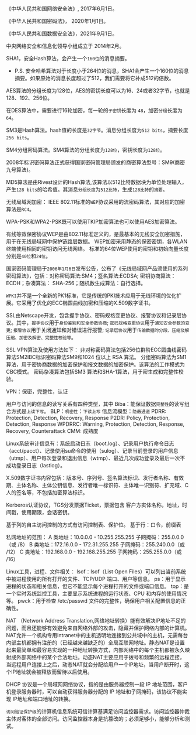 《中华人民共和国网络安全法》, 2017年6月1日。

《中华人民共和国密码法》， 2020年1月1日。

《中华人民共和国数据安全法》，2021年9月1日。

中央网络安全和信息化领导小组成立于 2014年2月。

SHA1，安全Hash算法，会产生一个`160位`的消息摘要。
* P.S. 安全哈希算法对于长度小于264位的消息，SHA1会产生一个160位的消息摘要。如果原始的消息长度超过了512，我们需要将它补成512的倍数。

AES算法的分组长度为128位，AES的密钥长度可以为16、24或者32字节，也就是128、192、256位。

在DES算法中，需要进行16轮加密，每一轮的`子密钥`长度为 `48`，加密`分组`长度为`64`。

SM3是Hash算法。hash值的长度是`32字节`。消息分组长度为`512 bits`，摘要长度`256 bits`。

SM4分组密码算法。SM4算法的分组长度为`128位`，密钥长度为`128位`。

2008年标识密码算法正式获得国家密码管理局颁发的商密算法型号：SM9(商密九号算法)。

MD5算法是由Rivest设计的Hash算法,该算法以512比特数据块为单位处理输入，产生`128 bits`的哈希值。其消息`分组长度`为`512比特`，生成`128比特`的`摘要`。 

无线局域网加密：
IEEE 802.11标准的`WEP`协议采用的流密码算法，其对应的加密算法是`RC4`。

WPA-PSK和WPA2-PSK既可以使用TKIP加密算法也可以使用AES加密算法。

有线等效保密协议WEP是由802.11标准定义的，是最基本的无线安全加密措施，用于在无线局域网中保护链路层数据。
WEP加密采用静态的保密密钥，各WLAN终端使用相同的密钥访问无线网络。
标准的64位WEP使用的密钥和初始向量长度分别是`40位`和`24位`。

国家密码管理局于`2006年1月6日`发布公告，公布了《无线局域网产品须使用的系列密码算法》，包括：对称密码算法:SM4；签名算法:ECDSA; 密钥协商算法：ECDH；杂凑算法： SHA-256；随机数生成算法：自行选择。

`WPKI`并不是一个全新的PK1标准，它是传统的PKI技术应用于无线环境的优化扩展。它采用了优化的ECC椭圆曲线加密和压缩的X.509数字证书。

SSL由Netscape开发，包含握手协议、密码规格变更协议、报警协议和记录层协议。其中，`握手协议`用于`身份鉴别和安全参数协商`; `密码规格变更协议`用于`通知安全参数的变更`; `报警协议`用于关闭通知和对错误进行报警; `记录层协议`用于`传输数据的分段、压缩及解压缩、加密及解密、完整性校验等`。

SSL VPN算法及使用方法如下：
    非对称密码算法包括256位群阶ECC圆曲线密码算法SM2IBC标识密码算法SM9和1024 位以上 RSA 算法。
    分组密码算法为SM1算法，用于密协商数据的加密保护和报文数据的加密保护。该算法的工作模式为CBC模式。
    密码杂凑算法包括SM3 算法和SHA-1算法，用于密生成和完整性校验。

VPN：保密，完整性，认证

用户与访问的信息的读写关系有四种类型，其中
Biba：能保证数据`完整性`的读写组合方式是`上读下写`。
BLP：`机密性`：`下读上写`
信息流模型：`隐蔽通道`
PDRR: Protection, Detection, Recovery, Response
P2DR: Policy, Protection, Detection, Response
WPDRRC: Warning, Protection, Detection, Response, Recovery, Counterattack
CMM: 成熟度

Linux系统审计信息有：系统启动日志（boot.log）、记录用户执行命令日志（acct/pacct）、记录使用su命令的使用（sulog）、记录当前登录的用户信息（utmp）、用户每次登录和退出信息（wtmp）、最近几次成功登录及最后一次不成功登录日志（lastlog）。

X.509数字证书内容包括：版本号、序列号、签名算法标识、发行者名称、有效期、主体名称、主体公钥信息、发行者唯一标识符、主体唯一识别符、扩充域、C人的签名等，不包括加密算法标识。 

Kerberos认证协议，TGS分发票据Ticket，票据包含 客户方实体名称，地址，时间戳，使用期限，会话密钥。

基于列的自主访问控制的方式有访问控制表、保护位。
基于行：口令，前缀表


私网地址的范围：
A 类地址：10.0.0.0 - 10.255.255.255
子网掩码：255.0.0.0（或 /8）
B 类地址：172.16.0.0 - 172.31.255.255
子网掩码：255.240.0.0（或 /12）
C 类地址：192.168.0.0 - 192.168.255.255
子网掩码：255.255.0.0（或 /16）


Linux工具，进程、文件相关：
lsof：lsof（List Open Files）可以列出当前系统中被进程使用的所有打开的文件、TCP/UDP 端口、用户等信息。
ps：用于显示进程的状态和相关信息，但它不能显示每个进程打开的文件或端口信息。
top：是一个实时系统监控工具，主要显示系统进程的运行状态、CPU 和内存的使用情况等。
pwck：用于检查 /etc/passwd 文件的完整性，确保用户相关配置信息的正确性。


NAT （Network Address Translation,网络地址转换）能有效解决IP地址不足的问题，而且还能够有效避免来自网络外部的攻击，隐藏并保护网络内部的计算机。NAT允许一个机构专用Intranet中的主机透明地连接到公共域中的主机，无需每台内部主机都拥有注册的（已经越来越缺乏的）全局互联网地址。静态NAT是设置起来最简单和最容易实现的一种地址转换方式，内部网络中的每个主机都被永久映射成外部网络中的某个合法地址。动态NAT主要应用于拨号和频繁的远程连接，当远程用户连接上之后，动态NAT就会分配给用户一个IP地址，当用户断开时，这个IP地址就会被释放而留待以后使用。

DHCP 协议是一个局域网网络协议，指的是由服务器控制一段 IP 地址范围，客户机登录服务器时，可以自动获得服务器分配的 IP 地址和子网掩码，该协议不能实现 IP地址和端口地址的转换。

`访问验证保护级`的计算机信息系统可信计算基满足访问监控器需求。访问监控器仲裁主体对客体的全部访问。访问监控器本身是抗篡改的；必须足够小，能够分析和测试。